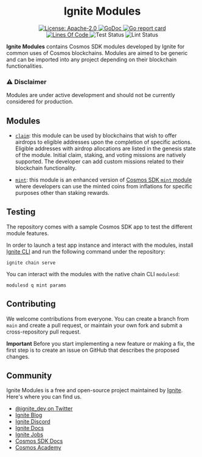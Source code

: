 <div align="center">
  <h1> Ignite Modules </h1>
</div>

<div align="center">
  <a href="https://github.com/cosmos/cosmos-sdk/blob/main/LICENSE">
    <img alt="License: Apache-2.0" src="https://img.shields.io/github/license/cosmos/cosmos-sdk.svg" />
  </a>
  <a href="https://pkg.go.dev/github.com/ignite/modules?tab=doc">
    <img alt="GoDoc" src="https://pkg.go.dev/badge/github.com/ignite/modules.svg" />
  </a>
  <a href="https://goreportcard.com/report/github.com/ignite/modules">
    <img alt="Go report card" src="https://goreportcard.com/badge/github.com/ignite/modules" />
  </a>
<!--
  <a href="https://codecov.io/gh/ignite/modules">
    <img alt="Code Coverage" src="https://codecov.io/gh/ignite/modules/branch/develop/graph/badge.svg" />
  </a>
-->
</div>
<div align="center">
  <a href="https://github.com/ignite/modules">
    <img alt="Lines Of Code" src="https://tokei.rs/b1/github/ignite/modules" />
  </a>
    <img alt="Test Status" src="https://github.com/ignite/modules/actions/workflows/test.yml/badge.svg" />
    <img alt="Lint Status" src="https://github.com/ignite/modules/actions/workflows/test-lint.yml/badge.svg" />
</div>

**Ignite Modules** contains Cosmos SDK modules developed by Ignite for common uses of Cosmos blockchains.
Modules are aimed to be generic and can be imported into any project depending on their blockchain functionalities.

### ⚠️ Disclaimer

Modules are under active development and should not be currently considered for production.

## Modules

- [`claim`](x/claim): this module can be used by blockchains that wish to offer airdrops to eligible addresses upon the completion of specific actions. Eligible addresses with airdrop allocations are listed in the genesis state of the module. Initial claim, staking, and voting missions are natively supported. The developer can add custom missions related to their blockchain functionality.


- [`mint`](x/mint): this module is an enhanced version of [Cosmos SDK `mint` module](https://docs.cosmos.network/master/modules/mint/) where developers can use the minted coins from inflations for specific purposes other than staking rewards.

## Testing

The repository comes with a sample Cosmos SDK app to test the different module features.

In order to launch a test app instance and interact with the modules, install [Ignite CLI](https://ignite.com) and run the following command under the repository:

```
ignite chain serve
```

You can interact with the modules with the native chain CLI `modulesd`:

```
modulesd q mint params
```

## Contributing

We welcome contributions from everyone. You can create a branch from `main` and create a pull request, or maintain your own fork and submit a cross-repository pull request.

**Important** Before you start implementing a new feature or making a fix, the first step is to create an issue on GitHub that describes the proposed changes.

## Community

Ignite Modules is a free and open-source project maintained by [Ignite](https://ignite.com). Here's where you can find us. 

- [@ignite_dev on Twitter](https://twitter.com/ignite_dev)
- [Ignite Blog](https://ignite.com/blog/)
- [Ignite Discord](https://discord.com/invite/ignite)
- [Ignite Docs](https://docs.ignite.com/)
- [Ignite Jobs](https://ignite.com/careers)
- [Cosmos SDK Docs](https://docs.cosmos.network)
- [Cosmos Academy](https://tutorials.cosmos.network/academy/0-welcome/)
